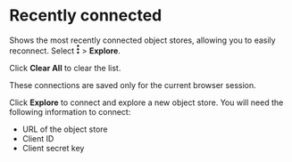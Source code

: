 # Recently connected

Shows the most recently connected object stores, allowing you to easily reconnect. Select ![Images/kebab-menu.png](Images/kebab-menu.png) > **Explore**.

Click **Clear All** to clear the list.

These connections are saved only for the current browser session.

Click **Explore** to connect and explore a new object store. You will need the following information to connect:

- URL of the object store
- Client ID
- Client secret key